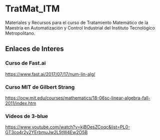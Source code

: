 # TratMat_ITM
Materiales y Recursos para el curso de Tratamiento Matemático de la Maestría en Automatización y Control Industrial del Instituto Tecnológico Metropolitano.


## Enlaces de Interes
### Curso de Fast.ai
https://www.fast.ai/2017/07/17/num-lin-alg/

### Curso MIT de Gilbert Strang
https://ocw.mit.edu/courses/mathematics/18-06sc-linear-algebra-fall-2011/index.htm

### Videos de 3-blue
https://www.youtube.com/watch?v=kjBOesZCoqc&list=PL0-GT3co4r2y2YErbmuJw2L5tW4Ew2O5B
